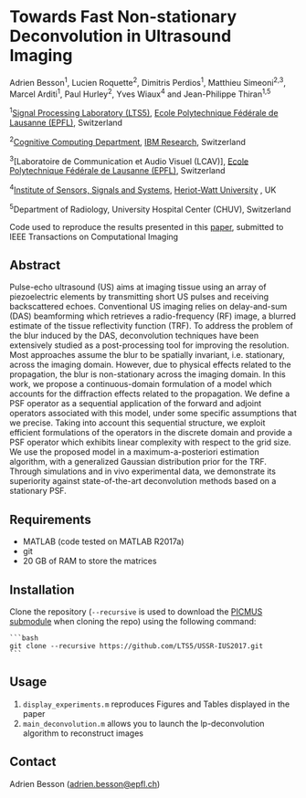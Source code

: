 # Towards Fast Non-stationary Deconvolution in Ultrasound Imaging
[Ecole Polytechnique Fédérale de Lausanne (EPFL)]: http://www.epfl.ch/
[Signal Processing Laboratory (LTS5)]: http://lts5www.epfl.ch
[Laboratoire de Communications Audiovisuelles (LCAV)]: http://lcav.epfl.ch/
[Cognitive Computing Department]: https://www.zurich.ibm.com/ics/
[IBM Research]: https://www.zurich.ibm.com/
[Institute of Sensors, Signals and Systems]: https://www.hw.ac.uk/schools/engineering-physical-sciences/institutes/sensors-signals-systems/basp.htm
[Heriot-Watt University]:https://www.hw.ac.uk/
[paper]:https://infoscience.epfl.ch/record/229453/files/IUS2017_USSR_An_UltraSound_Sparse_Regularization_Framework.pdf
[PICMUS submodule]:https://bitbucket.org/picmus/picmus

Adrien Besson<sup>1</sup>, Lucien Roquette<sup>2</sup>, Dimitris Perdios<sup>1</sup>, Matthieu Simeoni<sup>2,3</sup>, Marcel Arditi<sup>1</sup>, Paul Hurley<sup>2</sup>, Yves Wiaux<sup>4</sup> and Jean-Philippe Thiran<sup>1,5</sup>

<sup>1</sup>[Signal Processing Laboratory (LTS5)], [Ecole Polytechnique Fédérale de Lausanne (EPFL)], Switzerland

<sup>2</sup>[Cognitive Computing Department], [IBM Research], Switzerland

<sup>3</sup>[Laboratoire de Communication et Audio Visuel (LCAV)], [Ecole Polytechnique Fédérale de Lausanne (EPFL)], Switzerland

<sup>4</sup>[Institute of Sensors, Signals and Systems], [Heriot-Watt University] , UK

<sup>5</sup>Department of Radiology, University Hospital Center (CHUV), Switzerland

Code used to reproduce the results presented in this [paper], submitted to IEEE Transactions on Computational Imaging

## Abstract
Pulse-echo ultrasound (US) aims at imaging tissue using an array of piezoelectric elements by transmitting short US pulses and receiving backscattered echoes. Conventional US imaging relies on delay-and-sum (DAS) beamforming which retrieves a radio-frequency (RF) image, a blurred estimate of the tissue reflectivity function (TRF).
To address the problem of the blur induced by the DAS, deconvolution techniques have been extensively studied as a post-processing tool for improving the resolution. Most approaches assume the blur to be spatially invariant, i.e. stationary, across the imaging domain. However, due to physical effects related to the propagation, the blur is non-stationary across the imaging domain.
In this work, we propose a continuous-domain formulation of a model which accounts for the diffraction effects related to the propagation. 
We define a PSF operator as a sequential application of the forward and adjoint operators associated with this model, under some specific assumptions that we precise.
Taking into account this sequential structure, we exploit efficient formulations of the operators in the discrete domain and provide a PSF operator which exhibits linear complexity with respect to the grid size.
We use the proposed model in a maximum-a-posteriori estimation algorithm, with a generalized Gaussian distribution prior for the TRF. Through simulations and in vivo experimental data, we demonstrate its superiority against state-of-the-art deconvolution methods based on a stationary PSF.

## Requirements
  * MATLAB (code tested on MATLAB R2017a) 
  * git
  * 20 GB of RAM to store the matrices

## Installation
Clone the repository (``--recursive`` is used to download the [PICMUS submodule] when cloning the repo) using the following command:

    ```bash
    git clone --recursive https://github.com/LTS5/USSR-IUS2017.git
    ```
## Usage
1. `display_experiments.m` reproduces Figures and Tables displayed in the paper 
1. `main_deconvolution.m` allows you to launch the lp-deconvolution algorithm to reconstruct images
        
## Contact
 Adrien Besson (adrien.besson@epfl.ch)
